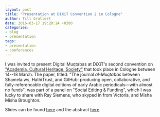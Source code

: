 ```yaml
---
layout: post
title: "Presentation at DiXiT Convention 2 in Cologne"
author: Till Grallert
date: 2016-03-17 19:28:14 +0300
categories:
- blog
- presentation
tags:
- presentation
- conferences
---
```


I was invited to present Digital Muqtabas at DiXiT's second convention on ["Academia, Cultural Heritage, Society"](http://dixit.uni-koeln.de/programme/convention-2/) that took place in Cologne between 14--18 March. The paper, titled: "The journal *al-Muqtabas* between Shamela.ws, HathiTrust, and GitHub: producing open, collaborative, and fully-referencable digital editions of early Arabic periodicals—with almost no funds", was part of a panel on "Social Editing & Funding", which I was lucky to share with Ray Siemens, who skyped in from Victoria, and Misha Misha Broughton.

Slides can be found [here](https://tillgrallert.github.io/Slides/Dixit2) and the abstract [here](http://dixit.uni-koeln.de/convention-2-abstracts/#grallert).